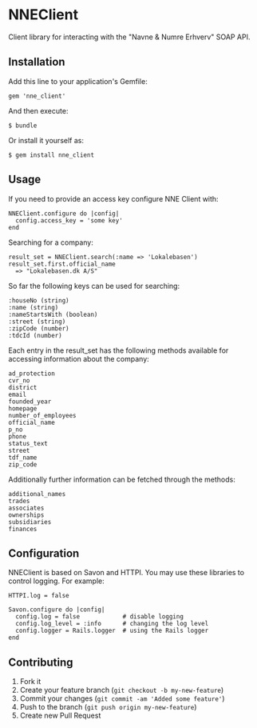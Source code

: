# NNEClient

Client library for interacting with the "Navne & Numre Erhverv" SOAP API.

## Installation

Add this line to your application's Gemfile:

    gem 'nne_client'

And then execute:

    $ bundle

Or install it yourself as:

    $ gem install nne_client

## Usage

If you need to provide an access key configure NNE Client with:

    NNEClient.configure do |config|
      config.access_key = 'some key'
    end

Searching for a company:

    result_set = NNEClient.search(:name => 'Lokalebasen')
    result_set.first.official_name
      => "Lokalebasen.dk A/S"

So far the following keys can be used for searching:

    :houseNo (string)
    :name (string)
    :nameStartsWith (boolean)
    :street (string)
    :zipCode (number)
    :tdcId (number)

Each entry in the result\_set has the following methods available for accessing
information about the company:

    ad_protection
    cvr_no
    district
    email
    founded_year
    homepage
    number_of_employees
    official_name
    p_no
    phone
    status_text
    street
    tdf_name
    zip_code

Additionally further information can be fetched through the methods:

    additional_names
    trades
    associates
    ownerships
    subsidiaries
    finances

## Configuration

NNEClient is based on Savon and HTTPI. You may use these libraries to control
logging. For example:

    HTTPI.log = false

    Savon.configure do |config|
      config.log = false            # disable logging
      config.log_level = :info      # changing the log level
      config.logger = Rails.logger  # using the Rails logger
    end

## Contributing

1. Fork it
2. Create your feature branch (`git checkout -b my-new-feature`)
3. Commit your changes (`git commit -am 'Added some feature'`)
4. Push to the branch (`git push origin my-new-feature`)
5. Create new Pull Request
